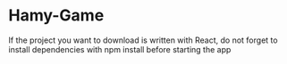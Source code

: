 # Hamy-Game

If the project you want to download is written with React, do not forget to install dependencies with npm install before starting the app 
